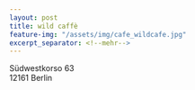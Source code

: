 ```yaml
---
layout: post
title: wild caffè
feature-img: "/assets/img/cafe_wildcafe.jpg"
excerpt_separator: <!--mehr-->
---
```


Südwestkorso 63  
12161 Berlin
